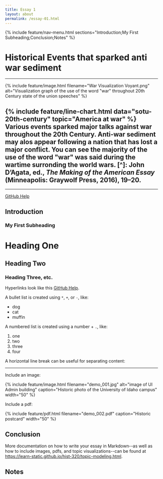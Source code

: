 ```yaml
---
title: Essay 1
layout: about
permalink: /essay-01.html
---
```


{% include feature/nav-menu.html sections="Introduction;My First Subheading;Conclusion;Notes" %}

# Historical Events that sparked anti war sediment
---

{% include feature/image.html filename="War Visualization Voyant.png" alt="Visualization graph of the use of the word "war" throughout 20th Century state of the union speeches" %}




{% include feature/line-chart.html data="sotu-20th-century" topic="America at war" %}
Various events sparked major talks against war throughout the 20th Century. Anti-war sediment may alos appear following a nation that has lost a major conflict. You can see the majority of the use of the word "war" was said during the wartime surronding the world wars. [^]: John D’Agata, ed., *The Making of the American Essay* (Minneapolis: Graywolf Press, 2016), 19–20.
---
---
 [GitHub Help](https://help.github.com/)
## Introduction

### My First Subheading

# Heading One

## Heading Two

### Heading Three, etc.

Hyperlinks look like this [GitHub Help](https://help.github.com/).

A bullet list is created using `*`, `+`, or `-`, like:

- dog
- cat
- muffin

A numbered list is created using a number + `.`, like:

1. one
2. two
6. three
2. four

A horizontal line break can be useful for separating content:

----

Include an image:

{% include feature/image.html filename="demo_001.jpg" alt="image of UI Admin building" caption="Historic photo of the University of Idaho campus" width="50" %}

Include a pdf:

{% include feature/pdf.html filename="demo_002.pdf" caption="Historic postcard" width="50" %}

## Conclusion

More documentation on how to write your essay in Markdown--as well as how to include images, pdfs, and topic visualizations--can be found at <https://learn-static.github.io/hist-320/topic-modeling.html>.

## Notes

[^1]: Katie Kitamura, A Separation (New York: Riverhead Books, 2017), 25.
